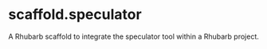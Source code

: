 # scaffold.speculator
A Rhubarb scaffold to integrate the speculator tool within a Rhubarb project.
